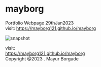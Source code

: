# mayborg
Portfolio Webpage 29thJan2023   
visit: 
https://mayborg121.github.io/mayborg

![snapshot](https://user-images.githubusercontent.com/72288591/215305197-118a521c-c9ff-4962-83eb-482bf5c23926.jpeg)

visit:    
https://mayborg121.github.io/mayborg    
Copyright @2023 . Mayur Borgude
